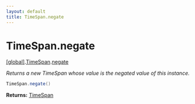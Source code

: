 ```yaml
---
layout: default
title: TimeSpan.negate
---
```


# TimeSpan.negate

[\[global\]]({{site.baseurl}}/docs/).[TimeSpan]({{site.baseurl}}/docs/TimeSpan/).[negate]({{site.baseurl}}/docs/TimeSpan/negate/)

_Returns a new TimeSpan whose value is the negated value of this instance._

```cs
TimeSpan.negate()
```

**Returns:** [TimeSpan]({{site.baseurl}}/docs/TaffyScript/TimeSpan)
